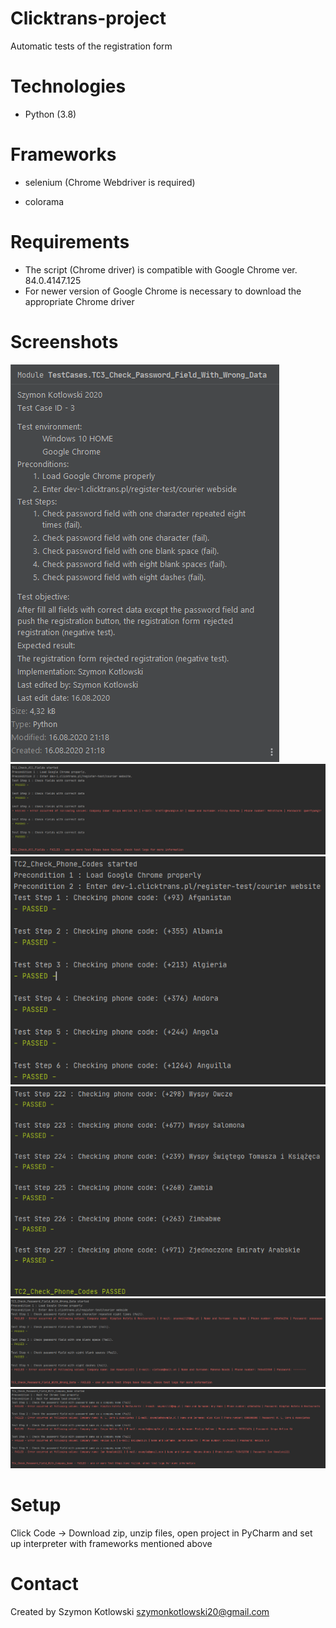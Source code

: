 # Clicktrans-project
Automatic tests of the registration form

# Technologies

- Python (3.8)

# Frameworks

- selenium (Chrome Webdriver is required)

- colorama

# Requirements

- The script (Chrome driver) is compatible with Google Chrome ver. 84.0.4147.125
- For newer version of Google Chrome is necessary to download the appropriate Chrome driver

# Screenshots
<img src="jpg/1.png">
<img src="jpg/2.png">
<img src="jpg/3.png">
<img src="jpg/3_1.png">
<img src="jpg/4.png">
<img src="jpg/5.png">

# Setup
Click Code -> Download zip, unzip files, open project in PyCharm and set up interpreter with frameworks mentioned above

# Contact
Created by Szymon Kotlowski szymonkotlowski20@gmail.com


